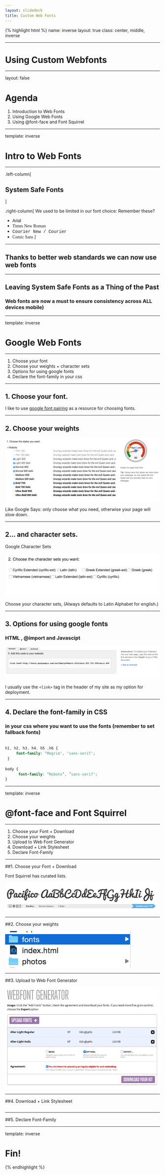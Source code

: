 ```yaml
---
layout: slidedeck
title: Custom Web Fonts
---
```


{% highlight html %}
name: inverse
layout: true
class: center, middle, inverse

---

# Using Custom Webfonts

---
layout: false

# Agenda

1. Introduction to Web Fonts
2. Using Google Web Fonts
3. Using @font-face and Font Squirrel

---

template: inverse

# Intro to Web Fonts

---

.left-column[
  ## System Safe Fonts
]

.right-column[
We used to be limited in our font choice:
Remember these? 
  - <span style="font-family: Arial">Arial</span>
  - <span style="font-family: Times">Times New Roman</span>
  - <span style="font-family: Courier">Courier New / Courier</span>
  - <span style="font-family: Comic Sans, Comic Sans MS ">Comic Sans</span>
  ]

---

## Thanks to better web standards we can now use web fonts

---

## Leaving System Safe Fonts as a Thing of the Past

### Web fonts are now a must to ensure consistency across ALL devices mobile)

---

template: inverse

# Google Web Fonts

---

1. Choose your font
2. Choose your weights + character sets
3. Options for using google fonts
4. Declare the font-family in your css

---

## 1. Choose your font.

I like to use [google font pairing](http://femmebot.github.io/google-type/ "google font pairing") as a resource for choosing fonts.

---

## 2. Choose your weights

![Google Font Weights](../../public/img/slide-assets/02-05-web-fonts/Gfonts1.png)

Like Google Says: only choose what you need, otherwise your page will slow down. 

---

## 2... and character sets.

Google Character Sets

![Google Character Sets](../../public/img/slide-assets/02-05-web-fonts/Gfonts2.png)

Choose your character sets, (Always defaults to Latin Alphabet for english.)

---

## 3. Options for using google fonts

### HTML , @import and Javascipt

![Deploy Google Fonts](../../public/img/slide-assets/02-05-web-fonts/Gfonts3.png)

I usually use the `<link>` tag in the header of my site as my option for deployment.

---

## 4. Declare the font-family in CSS

### in your css where you want to use the fonts (remember to set fallback fonts)

```css

h1, h2, h3, h4, h5 ,h6 {
     font-family: ‘Megrim', 'sans-serif';
 }

body {
      font-family: ‘Roboto’, ’sans-serif';
}

```

---
template: inverse

# @font-face and Font Squirrel

---

1. Choose your Font + Download
2. Choose your weights
3. Upload to Web Font Generator
4. Download + Link Stylesheet
5. Declare Font-Family

---

##1. Choose your Font + Download

Font Squirrel has curated lists.

![Download Font Squirrel](../../public/img/slide-assets/02-05-web-fonts/fs1.png)


---

##2. Choose your weights

![Choose Weights](../../public/img/slide-assets/02-05-web-fonts/fs2.png)


---

##3. Upload to Web Font Generator

![Upload Font Files to Webfont Generator](../../public/img/slide-assets/02-05-web-fonts/fs3.png)


---

##4. Download + Link Stylesheet

```html

```

---

##5. Declare Font-Family

---

template: inverse

# Fin!

{% endhighlight %}
